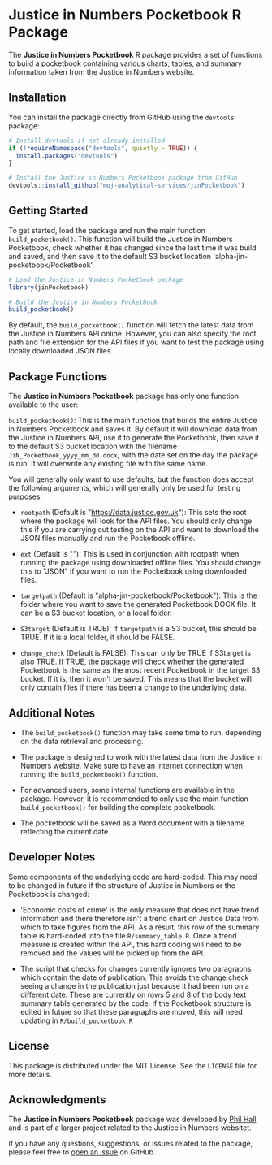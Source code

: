 # Justice in Numbers Pocketbook R Package

The **Justice in Numbers Pocketbook** R package provides a set of functions to build a pocketbook containing various charts, tables, and summary information taken from the Justice in Numbers website. 

## Installation

You can install the package directly from GitHub using the `devtools` package:

```R
# Install devtools if not already installed
if (!requireNamespace("devtools", quietly = TRUE)) {
  install.packages("devtools")
}

# Install the Justice in Numbers Pocketbook package from GitHub
devtools::install_github("moj-analytical-services/jinPocketbook")
```

## Getting Started

To get started, load the package and run the main function `build_pocketbook()`. This function will build the Justice in Numbers Pocketbook, check whether it has changed since the last time it was build and saved, and then save it to the default S3 bucket location 'alpha-jin-pocketbook/Pocketbook'.

```R
# Load the Justice in Numbers Pocketbook package
library(jinPocketbook)

# Build the Justice in Numbers Pocketbook
build_pocketbook()
```

By default, the `build_pocketbook()` function will fetch the latest data from the Justice in Numbers API online. However, you can also specify the root path and file extension for the API files if you want to test the package using locally downloaded JSON files. 

## Package Functions

The **Justice in Numbers Pocketbook** package has only one function available to the user:

`build_pocketbook()`: This is the main function that builds the entire Justice in Numbers Pocketbook and saves it. By default it will download data from the Justice in Numbers API, use it to generate the Pocketbook, then save it to the default S3 bucket location with the filename `JiN_Pocketbook_yyyy_mm_dd.docx`, with the date set on the day the package is run. It will overwrite any existing file with the same name.

You will generally only want to use defaults, but the function does accept the following arguments, which will generally only be used for testing purposes:

 - `rootpath` (Default is "https://data.justice.gov.uk"): This sets the root where the package will look for the API files. You should only change this if you are carrying out testing on the API and want to download the JSON files manually and run the Pocketbook offline.

- `ext` (Default is ""): This is used in conjunction with rootpath when running the package using downloaded offline files. You should change this to "JSON" if you want to run the Pocketbook using downloaded files.

 - `targetpath` (Default is "alpha-jin-pocketbook/Pocketbook"): This is the folder where you want to save the generated Pocketbook DOCX file. It can be a S3 bucket location, or a local folder.
 
 - `S3target` (Default is TRUE): If `targetpath` is a S3 bucket, this should be TRUE. If it is a local folder, it should be FALSE.
 
 - `change_check` (Default is FALSE): This can only be TRUE if S3target is also TRUE. If TRUE, the package will check whether the generated Pocketbook is the same as the most recent Pocketbook in the target S3 bucket. If it is, then it won't be saved. This means that the bucket will only contain files if there has been a change to the underlying data.

## Additional Notes

- The `build_pocketbook()` function may take some time to run, depending on the data retrieval and processing.

- The package is designed to work with the latest data from the Justice in Numbers website. Make sure to have an internet connection when running the `build_pocketbook()` function.

- For advanced users, some internal functions are available in the package. However, it is recommended to only use the main function `build_pocketbook()` for building the complete pocketbook.

- The pocketbook will be saved as a Word document with a filename reflecting the current date.

## Developer Notes

Some components of the underlying code are hard-coded. This may need to be changed in future if the structure of Justice in Numbers or the Pocketbook is changed:

 - 'Economic costs of crime' is the only measure that does not have trend information and there therefore isn't a trend chart on Justice Data from which to take figures from the API. As a result, this row of the summary table is hard-coded into the file `R/summary_table.R`. Once a trend measure is created within the API, this hard coding will need to be removed and the values will be picked up from the API.

 - The script that checks for changes currently ignores two paragraphs which contain the date of publication. This avoids the change check seeing a change in the publication just because it had been run on a different date. These are currently on rows 5 and 8 of the body text summary table generated by the code. If the Pocketbook structure is edited in future so that these paragraphs are moved, this will need updating in `R/build_pocketbook.R`

## License

This package is distributed under the MIT License. See the `LICENSE` file for more details.

## Acknowledgments

The **Justice in Numbers Pocketbook** package was developed by [Phil Hall](https://github.com/phil-hall-moj) and is part of a larger project related to the Justice in Numbers websitet.

If you have any questions, suggestions, or issues related to the package, please feel free to [open an issue](https://github.com/moj-analytical-services/jinPocketbook/issues) on GitHub.

